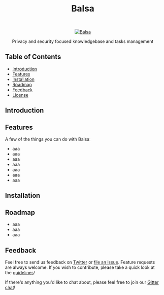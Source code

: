 <h1 align="center"> Balsa </h1> <br>
<p align="center">
  <a href="https://getbalsa.com">
    <img alt="Balsa" title="Balsa" src="https://imgur.com/a/dctyCHo">
  </a>
</p>

<p align="center">
  Privacy and security focused knowledgebase and tasks management
</p>

## Table of Contents

- [Introduction](#introduction)
- [Features](#features)
- [Installation](#installation)
- [Roadmap](#roadmap)
- [Feedback](#feedback)
- [License](#license)

## Introduction


## Features

A few of the things you can do with Balsa:

* aaa
* aaa
* aaa
* aaa
* aaa
* aaa
* aaa

## Installation


## Roadmap

* aaa
* aaa
* aaa

## Feedback

Feel free to send us feedback on [Twitter](https://twitter.com/getbalsa) or [file an issue](https://github.com/balsa-team/balsa/issues/new). Feature requests are always welcome. If you wish to contribute, please take a quick look at the [guidelines](./CONTRIBUTING.md)!

If there's anything you'd like to chat about, please feel free to join our [Gitter chat](https://gitter.im/getbalsa)!

